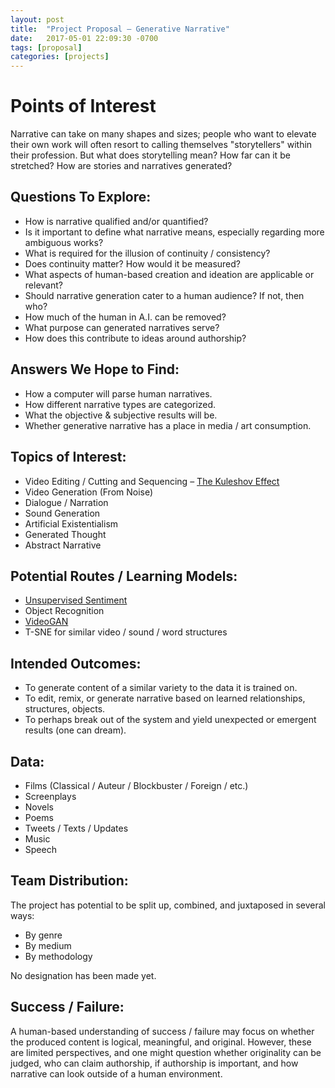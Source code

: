 ```yaml
---
layout: post
title:  "Project Proposal – Generative Narrative"
date:   2017-05-01 22:09:30 -0700
tags: [proposal]
categories: [projects]
---
```


# Points of Interest  
Narrative can take on many shapes and sizes; people who want to elevate their own work will often resort to calling themselves "storytellers" within their profession. But what does storytelling mean? How far can it be stretched? How are stories and narratives generated? 

## Questions To Explore:
  * How is narrative qualified and/or quantified?
  * Is it important to define what narrative means, especially regarding more ambiguous works?
  * What is required for the illusion of continuity / consistency?
  * Does continuity matter? How would it be measured?
  * What aspects of human-based creation and ideation are applicable or relevant?
  * Should narrative generation cater to a human audience? If not, then who?
  * How much of the human in A.I. can be removed?
  * What purpose can generated narratives serve?
  * How does this contribute to ideas around authorship?
  
## Answers We Hope to Find:
  * How a computer will parse human narratives.
  * How different narrative types are categorized.
  * What the objective & subjective results will be.
  * Whether generative narrative has a place in media / art consumption.
  
## Topics of Interest:
  * Video Editing / Cutting and Sequencing – [The Kuleshov Effect](https://www.youtube.com/watch?v=ruoPT9JeYHA)
  * Video Generation (From Noise)
  * Dialogue / Narration
  * Sound Generation
  * Artificial Existentialism
  * Generated Thought
  * Abstract Narrative

## Potential Routes / Learning Models:
  * [Unsupervised Sentiment](https://blog.openai.com/unsupervised-sentiment-neuron/)
  * Object Recognition
  * [VideoGAN](https://github.com/cvondrick/videogan)
  * T-SNE for similar video / sound / word structures
  
## Intended Outcomes:
  * To generate content of a similar variety to the data it is trained on.
  * To edit, remix, or generate narrative based on learned relationships, structures, objects.
  * To perhaps break out of the system and yield unexpected or emergent results (one can dream).

## Data:
  * Films (Classical / Auteur / Blockbuster / Foreign / etc.)
  * Screenplays
  * Novels
  * Poems
  * Tweets / Texts / Updates
  * Music
  * Speech
  
## Team Distribution:
The project has potential to be split up, combined, and juxtaposed in several ways:
  * By genre
  * By medium
  * By methodology  
  
No designation has been made yet.

## Success / Failure:
A human-based understanding of success / failure may focus on whether the produced content is logical, meaningful, and original. However, these are limited perspectives, and one might question whether originality can be judged, who can claim authorship, if authorship is important, and how narrative can look outside of a human environment.

